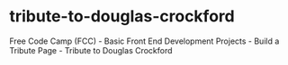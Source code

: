 # tribute-to-douglas-crockford
Free Code Camp (FCC) - Basic Front End Development Projects - Build a Tribute Page - Tribute to Douglas Crockford
